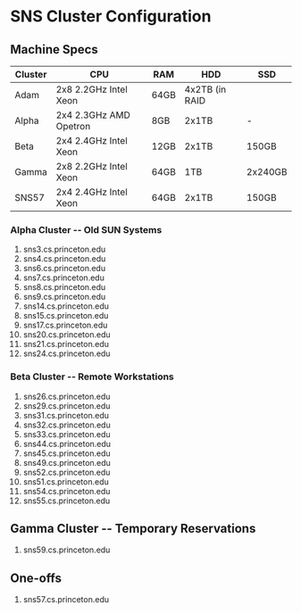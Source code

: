 # SNS Cluster Configuration

## Machine Specs

| Cluster | CPU                    | RAM  | HDD   | SSD     |
|---------|------------------------|------|-------------|---------|
| Adam    | 2x8 2.2GHz Intel Xeon  | 64GB | 4x2TB (in RAID |         |
| Alpha   | 2x4 2.3GHz AMD Opetron | 8GB  | 2x1TB | -       |
| Beta    | 2x4 2.4GHz Intel Xeon  | 12GB | 2x1TB | 150GB   |
| Gamma   | 2x8 2.2GHz Intel Xeon  | 64GB | 1TB   | 2x240GB |
| SNS57   | 2x4 2.4GHz Intel Xeon  | 64GB | 2x1TB | 150GB   |


### Alpha Cluster -- Old SUN Systems

1. sns3.cs.princeton.edu
2. sns4.cs.princeton.edu
3. sns6.cs.princeton.edu
4. sns7.cs.princeton.edu
5. sns8.cs.princeton.edu
6. sns9.cs.princeton.edu
7. sns14.cs.princeton.edu
7. sns15.cs.princeton.edu
8. sns17.cs.princeton.edu
9. sns20.cs.princeton.edu
10. sns21.cs.princeton.edu
11. sns24.cs.princeton.edu

### Beta Cluster -- Remote Workstations

1. sns26.cs.princeton.edu
2. sns29.cs.princeton.edu
3. sns31.cs.princeton.edu
4. sns32.cs.princeton.edu
5. sns33.cs.princeton.edu
6. sns44.cs.princeton.edu
6. sns45.cs.princeton.edu
8. sns49.cs.princeton.edu
9. sns52.cs.princeton.edu
10. sns51.cs.princeton.edu
11. sns54.cs.princeton.edu
12. sns55.cs.princeton.edu

## Gamma Cluster -- Temporary Reservations

1. sns59.cs.princeton.edu

## One-offs

1. sns57.cs.princeton.edu
